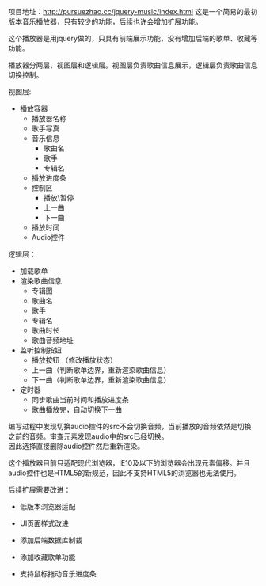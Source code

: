 项目地址：http://pursuezhao.cc/jquery-music/index.html
这是一个简易的最初版本音乐播放器，只有较少的功能，后续也许会增加扩展功能。

这个播放器是用jquery做的，只具有前端展示功能，没有增加后端的歌单、收藏等功能。

播放器分两层，视图层和逻辑层。视图层负责歌曲信息展示，逻辑层负责歌曲信息切换控制。

视图层:
- 播放容器
	- 播放器名称
	- 歌手写真
	- 音乐信息
		- 歌曲名
		- 歌手
		- 专辑名
	- 播放进度条
	- 控制区
		- 播放\暂停
		- 上一曲
		- 下一曲
	- 播放时间
	- Audio控件

逻辑层：
- 加载歌单
- 渲染歌曲信息
	- 专辑图
	- 歌曲名
	- 歌手
	- 专辑名
	- 歌曲时长
	- 歌曲音频地址
- 监听控制按钮
	- 播放按钮 （修改播放状态）
	- 上一曲（判断歌单边界，重新渲染歌曲信息）
	- 下一曲（判断歌单边界，重新渲染歌曲信息）
- 定时器
	- 同步歌曲当前时间和播放进度条
	- 歌曲播放完，自动切换下一曲

编写过程中发现切换audio控件的src不会切换音频，当前播放的音频依然是切换之前的音频。审查元素发现audio中的src已经切换。<br>
因此选择直接删除audio控件然后重新渲染。

这个播放器目前只适配现代浏览器，IE10及以下的浏览器会出现元素偏移。并且audio控件也是HTML5的新规范，因此不支持HTML5的浏览器也无法使用。

后续扩展需要改进：
- 低版本浏览器适配


- UI页面样式改进


- 添加后端数据库制裁


- 添加收藏歌单功能


- 支持鼠标拖动音乐进度条
